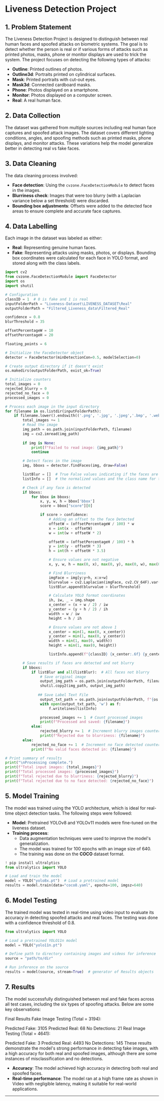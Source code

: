 # Liveness Detection Project

## 1. Problem Statement
The Liveness Detection Project is designed to distinguish between real human faces and spoofed attacks on biometric systems. The goal is to detect whether the person is real or if various forms of attacks such as printed photos, masks, phone or monitor displays are used to trick the system. The project focuses on detecting the following types of attacks:
- **Outline**: Printed outlines of photos.
- **Outline3d**: Portraits printed on cylindrical surfaces.
- **Mask**: Printed portraits with cut-out eyes.
- **Mask3d**: Connected cardboard masks.
- **Phone**: Photos displayed on a smartphone.
- **Monitor**: Photos displayed on a computer screen.
- **Real**: A real human face.

## 2. Data Collection
The dataset was gathered from multiple sources including real human face captures and spoofed attack images. The dataset covers different lighting conditions, angles, and spoofing methods such as printed masks, phone displays, and monitor attacks. These variations help the model generalize better in detecting real vs fake faces.

## 3. Data Cleaning
The data cleaning process involved:
- **Face detection**: Using the `cvzone.FaceDetectionModule` to detect faces in the images.
- **Blurriness check**: Images that were too blurry (with a Laplacian variance below a set threshold) were discarded.
- **Bounding box adjustments**: Offsets were added to the detected face areas to ensure complete and accurate face captures.

## 4. Data Labelling
Each image in the dataset was labeled as either:
- **Real**: Representing genuine human faces.
- **Fake**: Representing attacks using masks, photos, or displays.
Bounding box coordinates were calculated for each face in YOLO format, and stored along with the class labels.

```python
import cv2
from cvzone.FaceDetectionModule import FaceDetector
import os
import shutil

# Configuration
classID = 1  # 0 is fake and 1 is real
inputFolderPath = "Liveness-Dataset\LIVENESS_DATASET\Real"
outputFolderPath = "Filtered_Liveness_data\Filtered_Real"

confidence = 0.8
blurThreshold = 35

offsetPercentageW = 10
offsetPercentageH = 20

floating_points = 6

# Initialize the FaceDetector object
detector = FaceDetector(minDetectionCon=0.5, modelSelection=0)

# Create output directory if it doesn't exist
os.makedirs(outputFolderPath, exist_ok=True)

# Initialize counters
total_images = 0
rejected_blurry = 0
rejected_no_face = 0
processed_images = 0

# Process each image in the input directory
for filename in os.listdir(inputFolderPath):
    if filename.lower().endswith(('.png', '.jpg', '.jpeg','.bmp', '.webp')):
        total_images += 1
        # Read the image
        img_path = os.path.join(inputFolderPath, filename)
        img = cv2.imread(img_path)
        
        if img is None:
            print(f"Failed to read image: {img_path}")
            continue

        # Detect faces in the image
        img, bboxs = detector.findFaces(img, draw=False)

        listBlur = []  # True False values indicating if the faces are blur or not
        listInfo = []  # the normalized values and the class name for the label text file

        # Check if any face is detected
        if bboxs:
            for bbox in bboxs:
                x, y, w, h = bbox['bbox']
                score = bbox["score"][0]

                if score > confidence:
                    # Adding an offset to the face Detected
                    offsetW = (offsetPercentageW / 100) * w
                    x = int(x - offsetW)
                    w = int(w + offsetW * 2)

                    offsetH = (offsetPercentageH / 100) * h
                    y = int(y - offsetH * 3)
                    h = int(h + offsetH * 3.5)

                    # Ensure values are not negative
                    x, y, w, h = max(0, x), max(0, y), max(0, w), max(0, h)

                    # Find Blurriness
                    imgFace = img[y:y+h, x:x+w]
                    blurvalue = cv2.Laplacian(imgFace, cv2.CV_64F).var()
                    listBlur.append(blurvalue > blurThreshold)

                    # Calculate YOLO format coordinates
                    ih, iw, _ = img.shape
                    x_center = (x + w / 2) / iw
                    y_center = (y + h / 2) / ih
                    width = w / iw
                    height = h / ih

                    # Ensure values are not above 1
                    x_center = min(1, max(0, x_center))
                    y_center = min(1, max(0, y_center))
                    width = min(1, max(0, width))
                    height = min(1, max(0, height))

                    listInfo.append(f"{classID} {x_center:.6f} {y_center:.6f} {width:.6f} {height:.6f}\n")

        # Save results if faces are detected and not blurry
        if bboxs:
            if listBlur and all(listBlur):  # All faces not blurry
                # Save original image
                output_img_path = os.path.join(outputFolderPath, filename)
                shutil.copy2(img_path, output_img_path)
                
               ## Save Label Text File
                output_txt_path = os.path.join(outputFolderPath, f"{os.path.splitext(filename)[0]}.txt")
                with open(output_txt_path, 'w') as f:
                    f.writelines(listInfo)

                processed_images += 1  # Count processed images
                print(f"Processed and saved: {filename}")
            else:
                rejected_blurry += 1  # Increment blurry images counter
                print(f"Rejected due to blurriness: {filename}")
        else:
            rejected_no_face += 1  # Increment no face detected counter
            print(f"No valid faces detected in: {filename}")

# Print summary of results
print("\nProcessing complete.")
print(f"Total input images: {total_images}")
print(f"Total processed images: {processed_images}")
print(f"Total rejected due to blurriness: {rejected_blurry}")
print(f"Total rejected due to no face detected: {rejected_no_face}")
```


## 5. Model Training
The model was trained using the YOLO architecture, which is ideal for real-time object detection tasks. The following steps were followed:
- **Model**: Pretrained YOLOv8 and YOLOv11 models were fine-tuned on the liveness dataset.
- **Training process**:
  - Data augmentation techniques were used to improve the model's generalization.
  - The model was trained for 100 epochs with an image size of 640.
  - The training was done on the **COCO** dataset format.

```python
! pip install ultralytics
from ultralytics import YOLO

# Load and train the model
model = YOLO("yolo8x.pt")  # Load a pretrained model
results = model.train(data="coco8.yaml", epochs=100, imgsz=640)
```

## 6. Model Testing
The trained model was tested in real-time using video input to evaluate its accuracy in detecting spoofed attacks and real faces. The testing was done with a confidence threshold of 0.8.

```python
from ultralytics import YOLO

# Load a pretrained YOLO11n model
model = YOLO("yolo11n.pt")

# Define path to directory containing images and videos for inference
source = "path/to/dir"

# Run inference on the source
results = model(source, stream=True)  # generator of Results objects
```

## 7. Results
The model successfully distinguished between real and fake faces across all test cases, including the six types of spoofing attacks. Below are some key observations:


Final Results
Fake Image Testing (Total = 3194):

Predicted Fake: 3105
Predicted Real: 68
No Detections: 21
Real Image Testing (Total = 4641):

Predicted Fake: 3
Predicted Real: 4493
No Detections: 145
These results demonstrate the model's strong performance in detecting fake images, with a high accuracy for both real and spoofed images, although there are some instances of misclassification and no detections.

- **Accuracy**: The model achieved high accuracy in detecting both real and spoofed faces.
- **Real-time performance**: The model ran at a high frame rate  as shown in Video with negligible latency, making it suitable for real-world applications.

---


